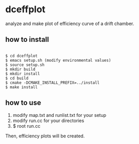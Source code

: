 # dceffplot

analyze and make plot of efficiency curve of a drift chamber.

## how to install
<code>
$ cd dceffplot
$ emacs setup.sh (modify environmental values)
$ source setup.sh
$ mkdir build
$ mkdir install
$ cd build
$ cmake -DCMAKE_INSTALL_PREFIX=../install
$ make install
</code>

## how to use
1. modify map.txt and runlist.txt for your setup
1. modify run.cc for your directories
1. $ root run.cc

Then, efficiency plots will be created.

